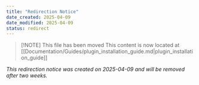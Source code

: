 ```yaml
---
title: "Redirection Notice"
date_created: 2025-04-09
date_modified: 2025-04-09
status: redirect
---
```


> [!NOTE] This file has been moved
> This content is now located at [[Documentation/Guides/plugin_installation_guide.md|plugin_installation_guide]]

*This redirection notice was created on 2025-04-09 and will be removed after two weeks.*
